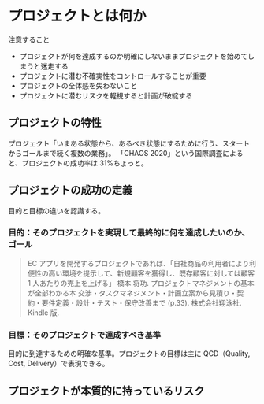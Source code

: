 # プロジェクトとは何か

注意すること

- プロジェクトが何を達成するのか明確にしないままプロジェクトを始めてしまうと迷走する
- プロジェクトに潜む不確実性をコントロールすることが重要
- プロジェクトの全体感を失わないこと
- プロジェクトに潜むリスクを軽視すると計画が破綻する

## プロジェクトの特性

プロジェクト「いまある状態から、あるべき状態にするために行う、スタートからゴールまで続く複数の業務」。
「CHAOS 2020」という国際調査によると、プロジェクトの成功率は 31%ちょっと。

## プロジェクトの成功の定義

目的と目標の違いを認識する。

### 目的：そのプロジェクトを実現して最終的に何を達成したいのか、ゴール

> EC アプリを開発するプロジェクトであれば、「自社商品の利用者により利便性の高い環境を提示して、新規顧客を獲得し、既存顧客に対しては顧客 1 人あたりの売上を上げる」
> 橋本 将功. プロジェクトマネジメントの基本が全部わかる本 交渉・タスクマネジメント・計画立案から見積り・契約・要件定義・設計・テスト・保守改善まで (p.33). 株式会社翔泳社. Kindle 版.

### 目標：そのプロジェクトで達成すべき基準

目的に到達するための明確な基準。プロジェクトの目標は主に QCD（Quality, Cost, Delivery）で表現できる。

## プロジェクトが本質的に持っているリスク
